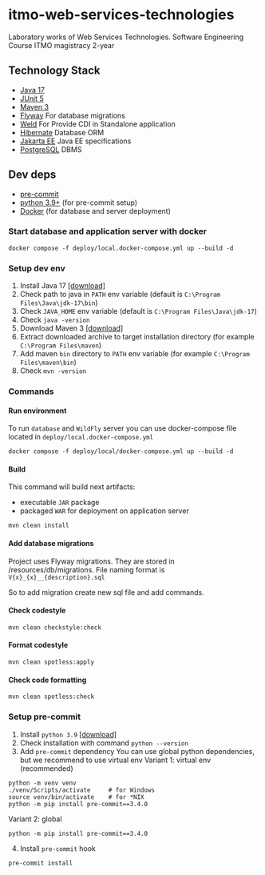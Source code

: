 # itmo-web-services-technologies

Laboratory works of Web Services Technologies. Software Engineering Course ITMO magistracy 2-year

## Technology Stack

- [Java 17](https://www.oracle.com/java/technologies/javase/jdk17-archive-downloads.html)
- [JUnit 5](https://junit.org/junit5/)
- [Maven 3](https://maven.apache.org/)
- [Flyway](https://flywaydb.org/) For database migrations
- [Weld](https://weld.cdi-spec.org/) For Provide CDI in Standalone application
- [Hibernate](https://hibernate.org/) Database ORM
- [Jakarta EE](https://jakarta.ee/) Java EE specifications
- [PostgreSQL](https://www.postgresql.org/) DBMS

## Dev deps

- [pre-commit](https://pre-commit.com/)
- [python 3.9+](https://www.python.org/downloads/release/python-3913/) (for pre-commit setup)
- [Docker](https://www.docker.com/) (for database and server deployment)

### Start database and application server with docker

```shell
docker compose -f deploy/local.docker-compose.yml up --build -d
```

### Setup dev env

1. Install Java 17 [\[download\]](https://www.oracle.com/java/technologies/javase/jdk17-archive-downloads.html)
1. Check path to java in `PATH` env variable (default is `C:\Program Files\Java\jdk-17\bin`)
1. Check `JAVA_HOME` env variable (default is `C:\Program Files\Java\jdk-17`)
1. Check `java -version`
1. Download Maven 3 [\[download\]](https://dlcdn.apache.org/maven/maven-3/)
1. Extract downloaded archive to target installation directory (for example `C:\Program Files\maven`)
1. Add maven `bin` directory to `PATH` env variable (for example `C:\Program Files\maven\bin`)
1. Check `mvn -version`

### Commands

#### Run environment

To run `database` and `WildFly` server you can use docker-compose file located in
`deploy/local.docker-compose.yml`

```shell
docker compose -f deploy/local/docker-compose.yml up --build -d
```

#### Build

This command will build next artifacts:

- executable `JAR` package
- packaged `WAR` for deployment on application server

```shell
mvn clean install
```

#### Add database migrations

Project uses Flyway migrations. They are stored in /resources/db/migrations.
File naming format is `V{x}_{x}__{description}.sql`

So to add migration create new sql file and add commands.

#### Check codestyle

```shell
mvn clean checkstyle:check
```

#### Format codestyle

```shell
mvn clean spotless:apply
```

#### Check code formatting

```shell
mvn clean spotless:check
```

### Setup pre-commit

1. Install `python 3.9` [\[download\]](https://www.python.org/downloads/release/python-390/)
1. Check installation with command `python --version`
1. Add `pre-commit` dependency
   You can use global python dependencies, but we recommend to use virtual env
   Variant 1: virtual env (recommended)

```shell
python -m venv venv
./venv/Scripts/activate 	# for Windows
source venv/bin/activate 	# for *NIX
python -m pip install pre-commit==3.4.0
```

Variant 2: global

```shell
python -m pip install pre-commit==3.4.0
```

4. Install `pre-commit` hook

```shell
pre-commit install
```
